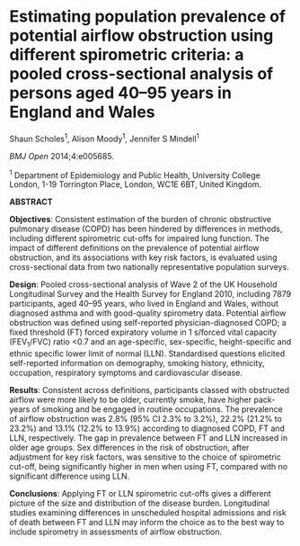 # **Estimating population prevalence of potential airflow obstruction using different spirometric criteria: a pooled cross-sectional analysis of persons aged 40–95 years in England and Wales**

Shaun Scholes<sup>1</sup>, Alison Moody<sup>1</sup>, Jennifer S Mindell<sup>1</sup> 

*BMJ Open* 2014;4:e005685.

<sup>1</sup> Department of Epidemiology and Public Health, University College London, 1-19 Torrington Place, London, WC1E 6BT, United Kingdom. 

**ABSTRACT**

**Objectives**: Consistent estimation of the burden of chronic obstructive pulmonary disease (COPD) has been hindered by differences 
in methods, including different spirometric cut-offs for impaired lung function. The impact of different definitions on the prevalence of 
potential airflow obstruction, and its associations with key risk factors, is evaluated using cross-sectional data from two nationally 
representative population surveys.

**Design**: Pooled cross-sectional analysis of Wave 2 of the UK Household Longitudinal Survey and the Health Survey for England 2010, including 7879 participants,
aged 40–95 years, who lived in England and Wales, without diagnosed asthma and with good-quality spirometry data. Potential airflow obstruction was
defined using self-reported physician-diagnosed COPD; a fixed threshold (FT) forced expiratory volume in 1 s/forced vital capacity (FEV<sub>1</sub>/FVC) ratio <0.7 and an age-specific, sex-specific, height-specific and ethnic specific lower limit of normal (LLN). Standardised questions elicited self-reported information on
demography, smoking history, ethnicity, occupation, respiratory symptoms and cardiovascular disease.

**Results**: Consistent across definitions, participants classed with obstructed airflow were more likely to be older, currently smoke, have higher pack-years of
smoking and be engaged in routine occupations. The prevalence of airflow obstruction was 2.8% (95% CI 2.3% to 3.2%), 22.2% (21.2% to 23.2%) and 13.1%
(12.2% to 13.9%) according to diagnosed COPD, FT and LLN, respectively. The gap in prevalence between FT and LLN increased in older age groups. Sex differences in the
risk of obstruction, after adjustment for key risk factors, was sensitive to the choice of spirometric cut-off, being significantly higher in men when using FT, compared
with no significant difference using LLN.

**Conclusions**: Applying FT or LLN spirometric cut-offs gives a different picture of the size and distribution of the disease burden. Longitudinal studies examining
differences in unscheduled hospital admissions and risk of death between FT and LLN may inform the choice as to the best way to 
include spirometry in assessments of airflow obstruction.


